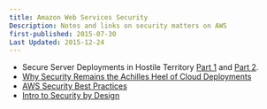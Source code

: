 ```yaml
---
title: Amazon Web Services Security 
Description: Notes and links on security matters on AWS
first-published: 2015-07-30
Last Updated: 2015-12-24
---
```


*   Secure Server Deployments in Hostile Territory [Part 1][1] and [Part 2][2].
*   [Why Security Remains the Achilles Heel of Cloud Deployments][3]
*   [AWS Security Best Practices][4]
*   [Intro to Security by Design][5]

<!-- Links -->
[1]: http://www.linuxjournal.com/content/secure-server-deployments-hostile-territory
[2]: http://www.linuxjournal.com/content/secure-server-deployments-hostile-territory-part-ii
[3]: http://blog.evident.io/blog/2015/7/29/why-security-remains-the-achilles-heel-of-cloud-deployments
[4]: http://media.amazonwebservices.com/AWS_Security_Best_Practices.pdf
[5]: https://d0.awsstatic.com/whitepapers/compliance/Intro_to_Security_by_Design.pdf
